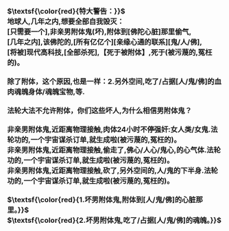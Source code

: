<h3>
<br>$\textsf{\color{red}{特大警告：}}$
<br>地球人,几年之内,想要全部自我毁灭：
<br>[只需要一个],非亲男附体鬼(坏),附体到[佛陀心脏]那里偷气,
<br>[几年之内],该佛陀的,[所有亿亿个][亲缘心通的联系][鬼/人/佛],
<br>[将被]现代高科技,[全部杀死],【死于被附体】,死于(被污蔑的,冤枉的)。
<br>
<br>除了附体，这个原因,也是一样：2.另外空间,吃了/占据[人/鬼/佛]的血肉魂魄身体/魂魄宝物,等.
<br>
<br>法轮大法不允许附体，你们这些坏人,为什么相信男附体鬼？
<br>
<br>非亲男附体鬼,近距离物理接触,肉体24小时不停强奸:女人类/女鬼.法轮功的,一个宇宙谋杀订单,就生成啦(被污蔑的,冤枉的)。
<br>非亲男附体鬼,近距离物理接触,偷走了,佛心/人心/鬼心,的心气体.法轮功的,一个宇宙谋杀订单,就生成啦(被污蔑的,冤枉的)。
<br>非亲男附体鬼,近距离物理接触,砍了,另外空间的,人/鬼的下半身.法轮功的,一个宇宙谋杀订单,就生成啦(被污蔑的,冤枉的)。
<br>
<br>$\textsf{\color{red}{1.坏男附体鬼,附体到[人/鬼/佛]的心脏那里。}}$
<br>$\textsf{\color{red}{2.坏男附体鬼,吃了/占据[人/鬼/佛]的魂魄。}}$
<br>
</h3>
